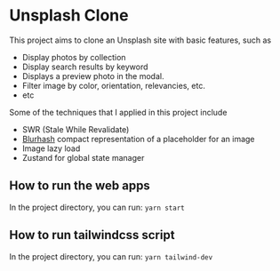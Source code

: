 #  Unsplash Clone

This project aims to clone an Unsplash site with basic features, such as

- Display photos by collection
- Display search results by keyword
- Displays a preview photo in the modal.
- Filter image by color, orientation, relevancies, etc.
- etc


Some of the techniques that I applied in this project include

- SWR (Stale While Revalidate)
- [Blurhash](https://blurha.sh/) compact representation of a placeholder for an image
- Image lazy load
- Zustand for global state manager

 
## How to run the web apps
In the project directory, you can run:
`yarn start`

## How to run tailwindcss script
In the project directory, you can run:
`yarn tailwind-dev`
